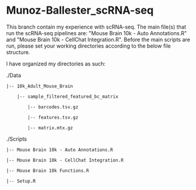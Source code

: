 # Munoz-Ballester_scRNA-seq

This branch contain my experience with scRNA-seq. The main file(s) that run the scRNA-seq pipelines are: "Mouse Brain 10k - Auto Annotations.R" and "Mouse Brain 10k - CellChat Integration.R". Before the main scripts are run, please set your working directories according to the below file structure.

I have organized my directories as such:

./Data
    
    |-- 10k_Adult_Mouse_Brain
        
        |-- sample_filtered_featured_bc_matrix
        
            |-- barcodes.tsv.gz
         
            |-- features.tsv.gz
         
            |-- matrix.mtx.gz

./Scripts
    
    |-- Mouse Brain 10k - Auto Annotations.R
    
    |-- Mouse Brain 10k - CellChat Integration.R
    
    |-- Mouse Brain 10k Functions.R
    
    |-- Setup.R
